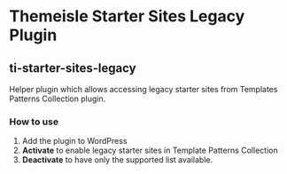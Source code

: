 # Themeisle Starter Sites Legacy Plugin
## ti-starter-sites-legacy

Helper plugin which allows accessing legacy starter sites from Templates Patterns Collection plugin.

### How to use
1. Add the plugin to WordPress
2. **Activate** to enable legacy starter sites in Template Patterns Collection
3. **Deactivate** to have only the supported list available.
